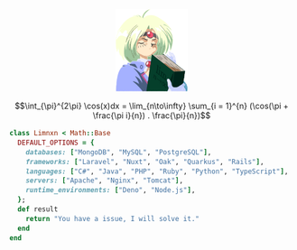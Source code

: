 <p align="center">
  <img src="/images/limnxn.png" width="128" height="146" />
</p>

$$\int_{\pi}^{2\pi} \cos(x)dx = \lim_{n\to\infty} \sum_{i = 1}^{n} (\cos(\pi + \frac{\pi i}{n}) . \frac{\pi}{n})$$

```ruby
class Limnxn < Math::Base
  DEFAULT_OPTIONS = {
    databases: ["MongoDB", "MySQL", "PostgreSQL"],
    frameworks: ["Laravel", "Nuxt", "Oak", "Quarkus", "Rails"],
    languages: ["C#", "Java", "PHP", "Ruby", "Python", "TypeScript"],
    servers: ["Apache", "Nginx", "Tomcat"],
    runtime_environments: ["Deno", "Node.js"],
  };
  def result
    return "You have a issue, I will solve it."
  end
end
```
